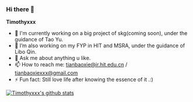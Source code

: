 ### Hi there 👋


**Timothyxxx**


- 🔭 I'm currently working on a big project of skg(coming soon), under the guidance of Tao Yu.
- 🤔 I’m also working on my FYP in HIT and MSRA, under the guidance of Libo Qin.
- 💬 Ask me about anything u like.
- 📫 How to reach me: tianbaoxie@ir.hit.edu.cn / tianbaoxiexxx@gmail.com
- ⚡ Fun fact: Still love life after knowing the essence of it .:)

[![Timothyxxx's github stats](https://github-readme-stats.vercel.app/api?username=Timothyxxx&show_icons=true)](https://github.com/anuraghazra/github-readme-stats)
